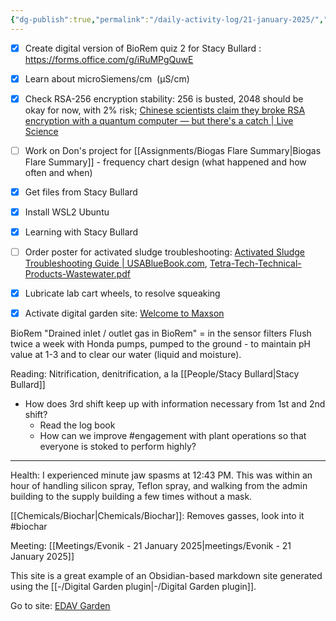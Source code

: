 ```yaml
---
{"dg-publish":true,"permalink":"/daily-activity-log/21-january-2025/","noteIcon":"","created":"2025-01-21T07:56:09.490-06:00"}
---
```


- [x] Create digital version of BioRem quiz 2 for Stacy Bullard : https://forms.office.com/g/iRuMPgQuwE
- [x] Learn about microSiemens/cm  (μS/cm)
- [x] Check RSA-256 encryption stability: 256 is busted, 2048 should be okay for now, with 2% risk; [Chinese scientists claim they broke RSA encryption with a quantum computer — but there's a catch | Live Science](https://www.livescience.com/technology/computing/chinese-scientists-claim-they-broke-rsa-encryption-with-a-quantum-computer-but-theres-a-catch)
- [ ] Work on Don's project for [[Assignments/Biogas Flare Summary\|Biogas Flare Summary]] - frequency chart design (what happened and how often and when)
- [x] Get files from Stacy Bullard 
- [x] Install WSL2 Ubuntu
- [x] Learning with Stacy Bullard
- [ ] Order poster for activated sludge troubleshooting: [Activated Sludge Troubleshooting Guide | USABlueBook.com](https://www.usabluebook.com/activated-sludge-troubleshooting-guide-70245), [Tetra-Tech-Technical-Products-Wastewater.pdf](https://www.tetratech.com/wp-content/uploads/2025/01/Tetra-Tech-Technical-Products-Wastewater.pdf)
- [x] Lubricate lab cart wheels, to resolve squeaking
- [x] Activate digital garden site: [Welcome to Maxson](https://markdown-digital-garden-git-main-clayton-bennetts-projects.vercel.app/)


BioRem
"Drained inlet / outlet gas in BioRem" = in the sensor filters
Flush twice a week with Honda pumps, pumped to the ground - to maintain pH value at 1-3 and to clear our water (liquid and moisture).

Reading: Nitrification, denitrification, a la [[People/Stacy Bullard\|Stacy Bullard]]


- How does 3rd shift keep up with information necessary from 1st and 2nd shift?
	- Read the log book
	- How can we improve #engagement with plant operations so that everyone is stoked to perform highly?

---

Health: I experienced minute jaw spasms at 12:43 PM. This was within an hour of handling silicon spray, Teflon spray, and walking from the admin building to the supply building a few times without a mask.


[[Chemicals/Biochar\|Chemicals/Biochar]]: Removes gasses, look into it #biochar


Meeting: [[Meetings/Evonik - 21 January 2025\|meetings/Evonik - 21 January 2025]]

This site is a great example of an Obsidian-based markdown site generated using the [[-/Digital Garden plugin\|-/Digital Garden plugin]].

Go to site: [EDAV Garden](https://edav-garden.netlify.app/)